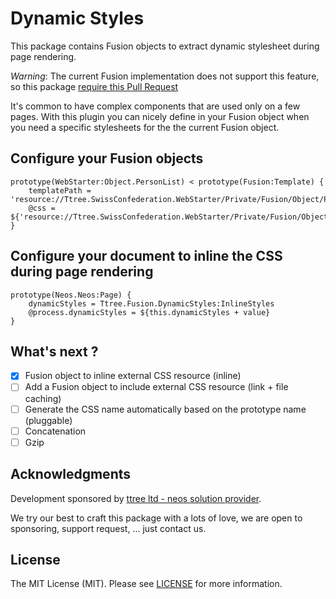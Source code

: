 # Dynamic Styles

This package contains Fusion objects to extract dynamic stylesheet during page rendering.

*Warning*: The current Fusion implementation does not support this feature, so this package [require this Pull Request](https://github.com/neos/neos-development-collection/pull/1402)

It's common to have complex components that are used only on a few pages. With this plugin you can nicely define in your
Fusion object when you need a specific stylesheets for the the current Fusion object.

## Configure your Fusion objects

    prototype(WebStarter:Object.PersonList) < prototype(Fusion:Template) {
        templatePath = 'resource://Ttree.SwissConfederation.WebStarter/Private/Fusion/Object/PersonList/PersonList.html'
        @css = ${'resource://Ttree.SwissConfederation.WebStarter/Private/Fusion/Object/PersonList/PersonList.css'}
    }
    
## Configure your document to inline the CSS during page rendering

    prototype(Neos.Neos:Page) {
        dynamicStyles = Ttree.Fusion.DynamicStyles:InlineStyles
        @process.dynamicStyles = ${this.dynamicStyles + value}
    }

## What's next ?

- [x] Fusion object to inline external CSS resource (inline)
- [ ] Add a Fusion object to include external CSS resource (link + file caching)
- [ ] Generate the CSS name automatically based on the prototype name (pluggable)
- [ ] Concatenation
- [ ] Gzip

## Acknowledgments

Development sponsored by [ttree ltd - neos solution provider](http://ttree.ch).

We try our best to craft this package with a lots of love, we are open to sponsoring, support request, ... just contact us.

## License

The MIT License (MIT). Please see [LICENSE](LICENSE) for more information.
